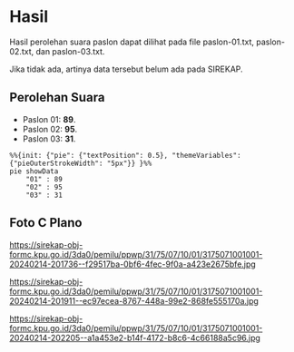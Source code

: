 # Hasil

Hasil perolehan suara paslon dapat dilihat pada file paslon-01.txt, paslon-02.txt, dan paslon-03.txt.

Jika tidak ada, artinya data tersebut belum ada pada SIREKAP.

## Perolehan Suara

 * Paslon 01: **89**.
 * Paslon 02: **95**.
 * Paslon 03: **31**.

```mermaid
%%{init: {"pie": {"textPosition": 0.5}, "themeVariables": {"pieOuterStrokeWidth": "5px"}} }%%
pie showData
    "01" : 89
    "02" : 95
    "03" : 31
```
## Foto C Plano

https://sirekap-obj-formc.kpu.go.id/3da0/pemilu/ppwp/31/75/07/10/01/3175071001001-20240214-201736--f29517ba-0bf6-4fec-9f0a-a423e2675bfe.jpg

https://sirekap-obj-formc.kpu.go.id/3da0/pemilu/ppwp/31/75/07/10/01/3175071001001-20240214-201911--ec97ecea-8767-448a-99e2-868fe555170a.jpg

https://sirekap-obj-formc.kpu.go.id/3da0/pemilu/ppwp/31/75/07/10/01/3175071001001-20240214-202205--a1a453e2-b14f-4172-b8c6-4c66188a5c96.jpg
